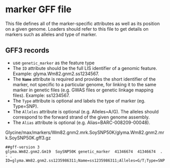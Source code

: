 # marker GFF file

This file defines all of the marker-specific attributes as well as its position on a given genome. Loaders should refer to this file to get details on markers such as alleles and type of marker.

## GFF3 records
- use `genetic_marker` as the feature type
- The `ID` attribute should be the full LIS identifier of a genomic feature. Example: glyma.Wm82.gnm2.ss1234567.
- The **`Name`** attribute is required and provides the short identifier of the marker, not specific to a particular genome, for linking it to the same marker in genetic files (e.g. GWAS files or genetic linkage mapping files). Example: ss1234567.
- The `Type` attribute is optional and labels the type of marker (eg. Type=SNP).
- The `Alleles` attribute is optional (e.g. Alleles=A/G). The alleles should correspond to the forward strand of the given genome assembly.
- The `Alias` attribute is optional (e.g. Alias=BARC-008209-00048).

Glycine/max/markers/Wm82.gnm2.mrk.SoySNP50K/glyma.Wm82.gnm2.mrk.SoySNP50K.gff3.gz
```
##gff-version 3
glyma.Wm82.gnm2.Gm19  SoySNP50K genetic_marker  41346674  41346674  . - . ID=glyma.Wm82.gnm2.ss1235986311;Name=ss1235986311;Alleles=G/T;Type=SNP
```
